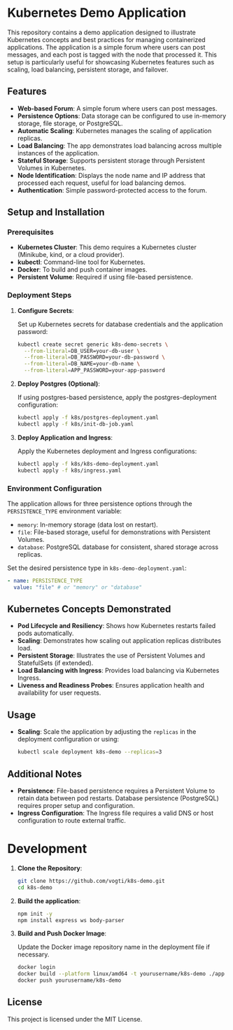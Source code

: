 # Kubernetes Demo Application

This repository contains a demo application designed to illustrate Kubernetes concepts and best practices for managing containerized applications. The application is a simple forum where users can post messages, and each post is tagged with the node that processed it. This setup is particularly useful for showcasing Kubernetes features such as scaling, load balancing, persistent storage, and failover.


## Features

- **Web-based Forum**: A simple forum where users can post messages.
- **Persistence Options**: Data storage can be configured to use in-memory storage, file storage, or PostgreSQL.
- **Automatic Scaling**: Kubernetes manages the scaling of application replicas.
- **Load Balancing**: The app demonstrates load balancing across multiple instances of the application.
- **Stateful Storage**: Supports persistent storage through Persistent Volumes in Kubernetes.
- **Node Identification**: Displays the node name and IP address that processed each request, useful for load balancing demos.
- **Authentication**: Simple password-protected access to the forum.


## Setup and Installation

### Prerequisites

- **Kubernetes Cluster**: This demo requires a Kubernetes cluster (Minikube, kind, or a cloud provider).
- **kubectl**: Command-line tool for Kubernetes.
- **Docker**: To build and push container images.
- **Persistent Volume**: Required if using file-based persistence.

### Deployment Steps

1. **Configure Secrets**:

   Set up Kubernetes secrets for database credentials and the application password:

   ```bash
   kubectl create secret generic k8s-demo-secrets \
     --from-literal=DB_USER=your-db-user \
     --from-literal=DB_PASSWORD=your-db-password \
     --from-literal=DB_NAME=your-db-name \
     --from-literal=APP_PASSWORD=your-app-password
   ```

2. **Deploy Postgres (Optional)**:

   If using postgres-based persistence, apply the postgres-deployment configuration:

   ```bash
   kubectl apply -f k8s/postgres-deployment.yaml
   kubectl apply -f k8s/init-db-job.yaml
   ```

3. **Deploy Application and Ingress**:

   Apply the Kubernetes deployment and Ingress configurations:

   ```bash
   kubectl apply -f k8s/k8s-demo-deployment.yaml
   kubectl apply -f k8s/ingress.yaml
   ```


### Environment Configuration

The application allows for three persistence options through the `PERSISTENCE_TYPE` environment variable:

- `memory`: In-memory storage (data lost on restart).
- `file`: File-based storage, useful for demonstrations with Persistent Volumes.
- `database`: PostgreSQL database for consistent, shared storage across replicas.

Set the desired persistence type in `k8s-demo-deployment.yaml`:

```yaml
- name: PERSISTENCE_TYPE
  value: "file" # or "memory" or "database"
```

## Kubernetes Concepts Demonstrated

- **Pod Lifecycle and Resiliency**: Shows how Kubernetes restarts failed pods automatically.
- **Scaling**: Demonstrates how scaling out application replicas distributes load.
- **Persistent Storage**: Illustrates the use of Persistent Volumes and StatefulSets (if extended).
- **Load Balancing with Ingress**: Provides load balancing via Kubernetes Ingress.
- **Liveness and Readiness Probes**: Ensures application health and availability for user requests.


## Usage

- **Scaling**: Scale the application by adjusting the `replicas` in the deployment configuration or using:

  ```bash
  kubectl scale deployment k8s-demo --replicas=3
  ```


## Additional Notes

- **Persistence**: File-based persistence requires a Persistent Volume to retain data between pod restarts. Database persistence (PostgreSQL) requires proper setup and configuration.
- **Ingress Configuration**: The Ingress file requires a valid DNS or host configuration to route external traffic.


# Development

1. **Clone the Repository**:

   ```bash
   git clone https://github.com/vogti/k8s-demo.git
   cd k8s-demo
   ```
   
2. **Build the application**:

   ```bash
   npm init -y
   npm install express ws body-parser
   ```

3. **Build and Push Docker Image**:

   Update the Docker image repository name in the deployment file if necessary.

   ```bash
   docker login
   docker build --platform linux/amd64 -t yourusername/k8s-demo ./app
   docker push yourusername/k8s-demo
   ```


## License

This project is licensed under the MIT License.
